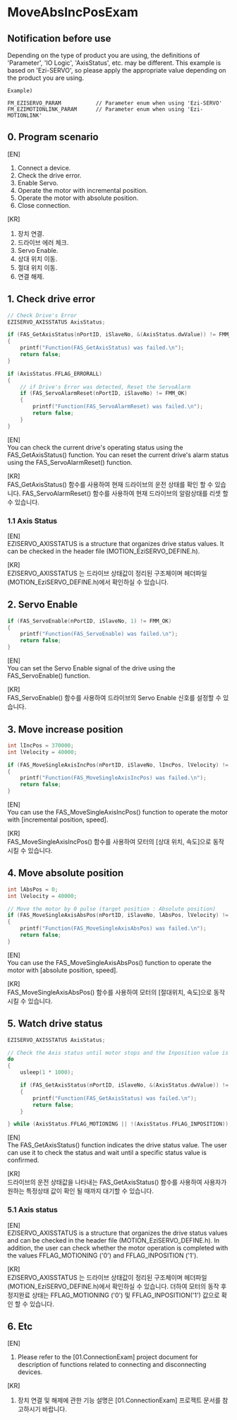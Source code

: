 # MoveAbsIncPosExam

Notification before use
-------------------------------------------------------
Depending on the type of product you are using, the definitions of 'Parameter', 'IO Logic', 'AxisStatus', etc. may be different.
This example is based on 'Ezi-SERVO', so please apply the appropriate value depending on the product you are using.

```
Example)

FM_EZISERVO_PARAM			// Parameter enum when using 'Ezi-SERVO'	
FM_EZIMOTIONLINK_PARAM		// Parameter enum when using 'Ezi-MOTIONLINK'
```

## 0. Program scenario
[EN]  
1. Connect a device.
2. Check the drive error.
3. Enable Servo.
4. Operate the motor with incremental position.
5. Operate the motor with absolute position.
6. Close connection.

[KR]  
1. 장치 연결.
2. 드라이브 에러 체크.
3. Servo Enable.
4. 상대 위치 이동.
5. 절대 위치 이동.
6. 연결 해제.

## 1. Check drive error
``` c++
// Check Drive's Error
EZISERVO_AXISSTATUS AxisStatus;

if (FAS_GetAxisStatus(nPortID, iSlaveNo, &(AxisStatus.dwValue)) != FMM_OK)
{
	printf("Function(FAS_GetAxisStatus) was failed.\n");
	return false;
}

if (AxisStatus.FFLAG_ERRORALL)
{
	// if Drive's Error was detected, Reset the ServoAlarm
	if (FAS_ServoAlarmReset(nPortID, iSlaveNo) != FMM_OK)
	{
		printf("Function(FAS_ServoAlarmReset) was failed.\n");
		return false;
	}
}
```
[EN]  
You can check the current drive's operating status using the FAS_GetAxisStatus() function. You can reset the current drive's alarm status using the FAS_ServoAlarmReset() function.

[KR]  
FAS_GetAxisStatus() 함수를 사용하여 현재 드라이브의 운전 상태를 확인 할 수 있습니다. FAS_ServoAlarmReset() 함수를 사용하여 현재 드라이브의 알람상태를 리셋 할 수 있습니다.

### 1.1 Axis Status
[EN]  
EZISERVO_AXISSTATUS is a structure that organizes drive status values.
It can be checked in the header file (MOTION_EziSERVO_DEFINE.h).

[KR]  
EZISERVO_AXISSTATUS 는 드라이브 상태값이 정리된 구조체이며 헤더파일 (MOTION_EziSERVO_DEFINE.h)에서 확인하실 수 있습니다.

## 2. Servo Enable
``` c++
if (FAS_ServoEnable(nPortID, iSlaveNo, 1) != FMM_OK)
{
	printf("Function(FAS_ServoEnable) was failed.\n");
	return false;
}
```
[EN]  
You can set the Servo Enable signal of the drive using the FAS_ServoEnable() function.

[KR]  
FAS_ServoEnable() 함수를 사용하여 드라이브의 Servo Enable 신호를 설정할 수 있습니다.

## 3. Move increase position
``` c++
int lIncPos = 370000;
int lVelocity = 40000;

if (FAS_MoveSingleAxisIncPos(nPortID, iSlaveNo, lIncPos, lVelocity) != FMM_OK)
{
	printf("Function(FAS_MoveSingleAxisIncPos) was failed.\n");
	return false;
}
```
[EN]  
You can use the FAS_MoveSingleAxisIncPos() function to operate the motor with [incremental position, speed].

[KR]  
FAS_MoveSingleAxisIncPos() 함수를 사용하여 모터의 [상대 위치, 속도]으로 동작시킬 수 있습니다.

## 4. Move absolute position
``` c++
int lAbsPos = 0;
int lVelocity = 40000;

// Move the motor by 0 pulse (target position : Absolute position)
if (FAS_MoveSingleAxisAbsPos(nPortID, iSlaveNo, lAbsPos, lVelocity) != FMM_OK)
{
	printf("Function(FAS_MoveSingleAxisAbsPos) was failed.\n");
	return false;
}
```
[EN]  
You can use the FAS_MoveSingleAxisAbsPos() function to operate the motor with [absolute position, speed].

[KR]  
FAS_MoveSingleAxisAbsPos() 함수를 사용하여 모터의 [절대위치, 속도]으로 동작시킬 수 있습니다.

## 5. Watch drive status
``` c++
EZISERVO_AXISSTATUS AxisStatus;

// Check the Axis status until motor stops and the Inposition value is checked
do
{
	usleep(1 * 1000);

	if (FAS_GetAxisStatus(nPortID, iSlaveNo, &(AxisStatus.dwValue)) != FMM_OK)
	{
		printf("Function(FAS_GetAxisStatus) was failed.\n");
		return false;
	}

} while (AxisStatus.FFLAG_MOTIONING || !(AxisStatus.FFLAG_INPOSITION));
```
[EN]  
The FAS_GetAxisStatus() function indicates the drive status value.
The user can use it to check the status and wait until a specific status value is confirmed.

[KR]  
드라이브의 운전 상태값을 나타내는 FAS_GetAxisStatus() 함수를 사용하여 사용자가 원하는 특정상태 값이 확인 될 때까지 대기할 수 있습니다.

### 5.1 Axis status
[EN]  
EZISERVO_AXISSTATUS is a structure that organizes the drive status values ​​and can be checked in the header file (MOTION_EziSERVO_DEFINE.h).
In addition, the user can check whether the motor operation is completed with the values ​​FFLAG_MOTIONING ('0') and FFLAG_INPOSITION ('1').

[KR]  
EZISERVO_AXISSTATUS 는 드라이브 상태값이 정리된 구조체이며 헤더파일 (MOTION_EziSERVO_DEFINE.h)에서 확인하실 수 있습니다.
더하여 모터의 동작 후 정지완료 상태는 FFLAG_MOTIONING ('0') 및 FFLAG_INPOSITION('1') 값으로 확인 할 수 있습니다.

## 6. Etc
[EN]  
1. Please refer to the [01.ConnectionExam] project document for description of functions related to connecting and disconnecting devices.

[KR]  
1. 장치 연결 및 해제에 관한 기능 설명은 [01.ConnectionExam] 프로젝트 문서를 참고하시기 바랍니다.
